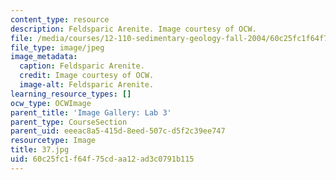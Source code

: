 ```yaml
---
content_type: resource
description: Feldsparic Arenite. Image courtesy of OCW.
file: /media/courses/12-110-sedimentary-geology-fall-2004/60c25fc1f64f75cdaa12ad3c0791b115_37.jpg
file_type: image/jpeg
image_metadata:
  caption: Feldsparic Arenite.
  credit: Image courtesy of OCW.
  image-alt: Feldsparic Arenite.
learning_resource_types: []
ocw_type: OCWImage
parent_title: 'Image Gallery: Lab 3'
parent_type: CourseSection
parent_uid: eeeac8a5-415d-8eed-507c-d5f2c39ee747
resourcetype: Image
title: 37.jpg
uid: 60c25fc1-f64f-75cd-aa12-ad3c0791b115
---
```

